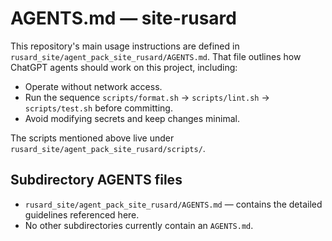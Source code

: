 # AGENTS.md — site-rusard

This repository's main usage instructions are defined in `rusard_site/agent_pack_site_rusard/AGENTS.md`. That file outlines how ChatGPT agents should work on this project, including:

- Operate without network access.
- Run the sequence `scripts/format.sh` → `scripts/lint.sh` → `scripts/test.sh` before committing.
- Avoid modifying secrets and keep changes minimal.

The scripts mentioned above live under `rusard_site/agent_pack_site_rusard/scripts/`.

## Subdirectory AGENTS files
- `rusard_site/agent_pack_site_rusard/AGENTS.md` — contains the detailed guidelines referenced here.
- No other subdirectories currently contain an `AGENTS.md`.
